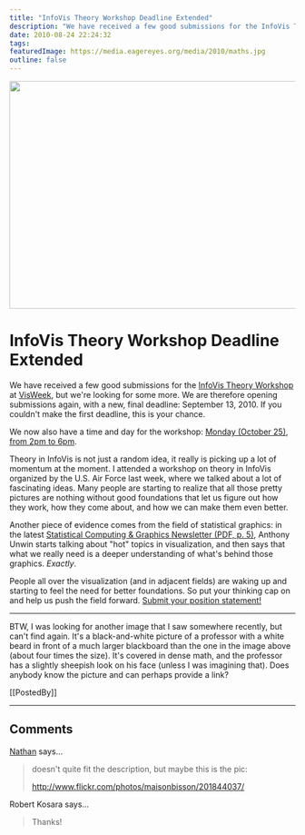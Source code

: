 ```yaml
---
title: "InfoVis Theory Workshop Deadline Extended"
description: "We have received a few good submissions for the InfoVis Theory Workshop at VisWeek, but we're looking for some more. We are therefore opening submissions again, with a new, final deadline: September 13, 2010. If you couldn't make the first deadline, this is your chance."
date: 2010-08-24 22:24:32
tags: 
featuredImage: https://media.eagereyes.org/media/2010/maths.jpg
outline: false
---
```


<p align="center"><img src="https://media.eagereyes.org/media/2010/maths.jpg" alt="" width="560" height="401" /></p>

# InfoVis Theory Workshop Deadline Extended

We have received a few good submissions for the <a href="/infovis-theory-workshop">InfoVis Theory Workshop</a> at <a href="http://vis.computer.org/VisWeek2010/">VisWeek</a>, but we're looking for some more. We are therefore opening submissions again, with a new, final deadline: September 13, 2010. If you couldn't make the first deadline, this is your chance.

We now also have a time and day for the workshop: <a href="http://www.facebook.com/event.php?eid=113280158726509">Monday (October 25), from 2pm to 6pm</a>.

Theory in InfoVis is not just a random idea, it really is picking up a lot of momentum at the moment. I attended a workshop on theory in InfoVis organized by the U.S. Air Force last week, where we talked about a lot of fascinating ideas. Many people are starting to realize that all those pretty pictures are nothing without good foundations that let us figure out how they work, how they come about, and how we can make them even better.

Another piece of evidence comes from the field of statistical graphics: in the latest <a href="http://stat-computing.org/newsletter/issues/scgn-21-1.pdf">Statistical Computing &amp; Graphics Newsletter (PDF, p. 5)</a>, Anthony Unwin starts talking about "hot" topics in visualization, and then says that what we really need is a deeper understanding of what's behind those graphics. <em>Exactly</em>.

People all over the visualization (and in adjacent fields) are waking up and starting to feel the need for better foundations. So put your thinking cap on and help us push the field forward. <a href="/infovis-theory-workshop">Submit your position statement!</a>

<hr />

BTW, I was looking for another image that I saw somewhere recently, but can't find again. It's a black-and-white picture of a professor with a white beard in front of a much larger blackboard than the one in the image above (about four times the size). It's covered in dense math, and the professor has a slightly sheepish look on his face (unless I was imagining that). Does anybody know the picture and can perhaps provide a link?

[[PostedBy]]

<aside class="comments">

---
## Comments

<a href="http://flowingdata.com" rel="nofollow noopener" target="_blank">Nathan</a> says…
>	doesn't quite fit the description, but maybe this is the pic:
>	
>	http://www.flickr.com/photos/maisonbisson/201844037/

Robert Kosara says…
>	Thanks!

</aside>

